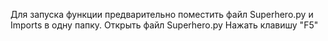 Для запуска функции предварительно поместить файл Superhero.py и Imports в одну папку.
Открыть файл Superhero.py 
Нажать клавишу "F5"
